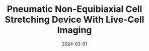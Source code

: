 ---
title: "Pneumatic Non-Equibiaxial Cell Stretching Device With Live-Cell Imaging"
collection: publications
category: manuscripts
permalink: /publication/2024-03-01-pneumatic-cell-stretching
excerpt: 'Objective: Adherent cell behavior is influenced by a complex interplay of factors, including chemical and mechanical signals. In vitro experiments that mimic the mechanical environment experienced by cells in vivo are crucial for understanding cellular behavior and the progression of disease. In this study, we developed and validated a low-cost pneumatically-controlled cell stretcher with independent control of strain in two directions of a membrane, enabling unequal biaxial stretching and real-time microscopy during actuation. Methods: The stretching was achieved by two independent pneumatic channels controlled by electrical signals. We used finite element simulations to compute the membrane’s strain field and particle tracking algorithms based on image processing techniques to validate the strain fields and measure the cell orientation and morphology. Results: The device can supply uniaxial, equibiaxial, and unequal biaxial stretching up to 15% strain in each direction at a frequency of 1 Hz, with a strain measurement error of less than 1%. Through live cell imaging, we determined that distinct stretching patterns elicited differing responses and alterations in cell orientation and morphology, particularly in terms of cell length and area. Conclusion: The device successfully provides a large, uniform, and variable strain field for cell experiments, while also enabling real-time, live cell imaging. Significance: This scalable, low-cost platform provides mechanical stimulation to cell cultures by independently controlling strains in two directions. This could contribute to a deeper understanding of cellular response to bio-realistic strains and could be useful for future in vitro drug testing platforms.'
date: 2024-03-01
venue: 'IEEE Transactions on Biomedical Engineering'
paperurl: 'https://wang5056.github.io/files/Wang et al. - 2024 - Pneumatic Non-Equibiaxial Cell Stretching Device With Live-Cell Imaging.pdf'
bibtexurl: 'https://wang5056.github.io/files/WangPneumatic.bib'
citation: 'Wang, Jue and Chatterjee, Aritra and Zigan, Clarisse and Alborn, Maya and Chan, Deva D. and Chortos, Alex. (2024). "Pneumatic Non-Equibiaxial Cell Stretching Device With Live-Cell Imaging." <i>IEEE Transactions on Biomedical Engineering</i>, 71(3), 820-830.'
---